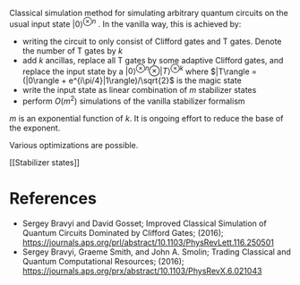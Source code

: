Classical simulation method for simulating arbitrary quantum circuits on the usual input state $|0\rangle^ {\otimes n}$ . In the vanilla way, this is achieved by:
- writing the circuit to only consist of Clifford gates and T gates. Denote the number of T gates by $k$
- add $k$ ancillas, replace all T gates by some adaptive Clifford gates, and replace the input state by a $|0\rangle^{\otimes n} \otimes |T\rangle^{\otimes k}$ where $|T\rangle = (|0\rangle + e^{i\pi/4}|1\rangle)/\sqrt{2}$ is the magic state
- write the input state as linear combination of $m$ stabilizer states
- perform $O(m^2)$ simulations of the vanilla stabilizer formalism

$m$ is an exponential function of $k$. It is ongoing effort to reduce the base of the exponent. 

Various optimizations are possible.

[[Stabilizer states]]
# References
- Sergey Bravyi and David Gosset; Improved Classical Simulation of Quantum Circuits Dominated by Clifford Gates; (2016); https://journals.aps.org/prl/abstract/10.1103/PhysRevLett.116.250501
-  Sergey Bravyi, Graeme Smith, and John A. Smolin; Trading Classical and Quantum Computational Resources; (2016); https://journals.aps.org/prx/abstract/10.1103/PhysRevX.6.021043
